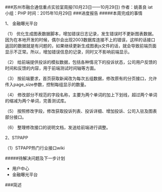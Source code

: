 ###苏州市融合通信重点实验室周报(10月23日——10月29日)
	作者：姚善良 iat                   小组：PHP                        时间：2015年10月29日
###进度报告
#####本周完成的事情


1、	金融曝光平台

（1）	优化生成图表数据脚本，增加错误日志记录，发生错误时不更新图表数据。因为在本地开发的时候，偶尔会出现2003数据库连接不上的错误，这样的话接口返回的数据就是有问题的，如果继续更新生成图表js文件的话，就会导致前端页面显示不正常。所以，增加错误信息的记录，同时又不影响前端显示。

（2）	给前端提供投诉的模拟数据，包括各种情况下的投诉状态，公司用户反馈的时间和反馈的内容，用于前端测试时间轴等方面。

（3）	按前端要求，首页获取新闻改为每次五组数据，修改原有的分页接口，允许传入page_size参数，控制每组显示的数量。

（4）	修改部分不规范的字段名称，主要为两个单词的加上下划线，超过两个单词的缩减为两个单词，完善测试库。

（5）	按照修改字段，修改获取投诉列表、投诉详细、增加投诉、公司入驻及图表部分接口。

（6）	整理修改接口的说明文档，发送给前端进行调整。

2、STPAPP

（1）STPAPP热门行业接口wiki

#####待解决问题及下一步计划
* 用户中心
* 金融曝光平台

###简述
